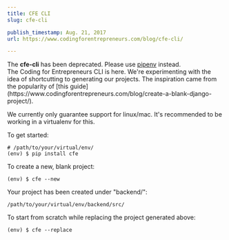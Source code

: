 ```yaml
---
title: CFE CLI
slug: cfe-cli

publish_timestamp: Aug. 21, 2017
url: https://www.codingforentrepreneurs.com/blog/cfe-cli/

---
```


<div class='alert alert-warning'>
The <b>cfe-cli</b> has been deprecated. Please use <a href='https://www.codingforentrepreneurs.com/blog/pipenv-virtual-environments-for-python/'>pipenv</a> instead. 
</div>
The Coding for Entrepreneurs CLI is here. We're experimenting with the idea of shortcutting to generating our projects. The inspiration came from the popularity of [this guide](https://www.codingforentrepreneurs.com/blog/create-a-blank-django-project/).

We currently only guarantee support for linux/mac. It's recommended to be working in a virtualenv for this.

To get started:

```
# /path/to/your/virtual/env/
(env) $ pip install cfe
```

To create a new, blank project:

```
(env) $ cfe --new 
```

Your project has been created under "backend/":

```
/path/to/your/virtual/env/backend/src/
```

To start from scratch while replacing the project generated above:

```
(env) $ cfe --replace
```
